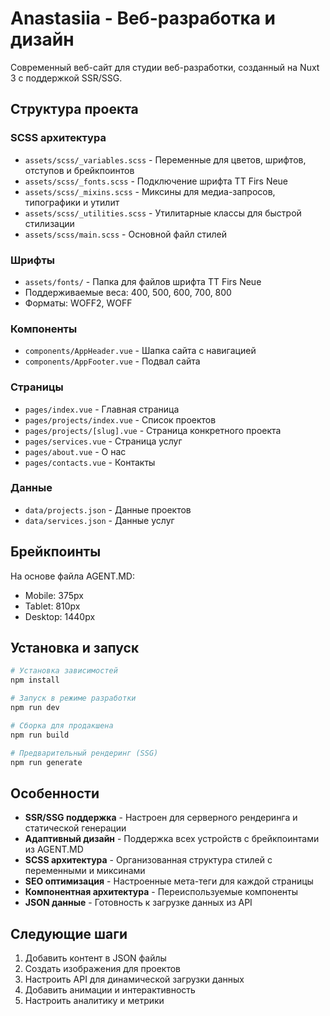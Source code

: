 # Anastasiia - Веб-разработка и дизайн

Современный веб-сайт для студии веб-разработки, созданный на Nuxt 3 с поддержкой SSR/SSG.

## Структура проекта

### SCSS архитектура
- `assets/scss/_variables.scss` - Переменные для цветов, шрифтов, отступов и брейкпоинтов
- `assets/scss/_fonts.scss` - Подключение шрифта TT Firs Neue
- `assets/scss/_mixins.scss` - Миксины для медиа-запросов, типографики и утилит
- `assets/scss/_utilities.scss` - Утилитарные классы для быстрой стилизации
- `assets/scss/main.scss` - Основной файл стилей

### Шрифты
- `assets/fonts/` - Папка для файлов шрифта TT Firs Neue
- Поддерживаемые веса: 400, 500, 600, 700, 800
- Форматы: WOFF2, WOFF

### Компоненты
- `components/AppHeader.vue` - Шапка сайта с навигацией
- `components/AppFooter.vue` - Подвал сайта

### Страницы
- `pages/index.vue` - Главная страница
- `pages/projects/index.vue` - Список проектов
- `pages/projects/[slug].vue` - Страница конкретного проекта
- `pages/services.vue` - Страница услуг
- `pages/about.vue` - О нас
- `pages/contacts.vue` - Контакты

### Данные
- `data/projects.json` - Данные проектов
- `data/services.json` - Данные услуг

## Брейкпоинты

На основе файла AGENT.MD:
- Mobile: 375px
- Tablet: 810px  
- Desktop: 1440px

## Установка и запуск

```bash
# Установка зависимостей
npm install

# Запуск в режиме разработки
npm run dev

# Сборка для продакшена
npm run build

# Предварительный рендеринг (SSG)
npm run generate
```

## Особенности

- **SSR/SSG поддержка** - Настроен для серверного рендеринга и статической генерации
- **Адаптивный дизайн** - Поддержка всех устройств с брейкпоинтами из AGENT.MD
- **SCSS архитектура** - Организованная структура стилей с переменными и миксинами
- **SEO оптимизация** - Настроенные мета-теги для каждой страницы
- **Компонентная архитектура** - Переиспользуемые компоненты
- **JSON данные** - Готовность к загрузке данных из API

## Следующие шаги

1. Добавить контент в JSON файлы
2. Создать изображения для проектов
3. Настроить API для динамической загрузки данных
4. Добавить анимации и интерактивность
5. Настроить аналитику и метрики